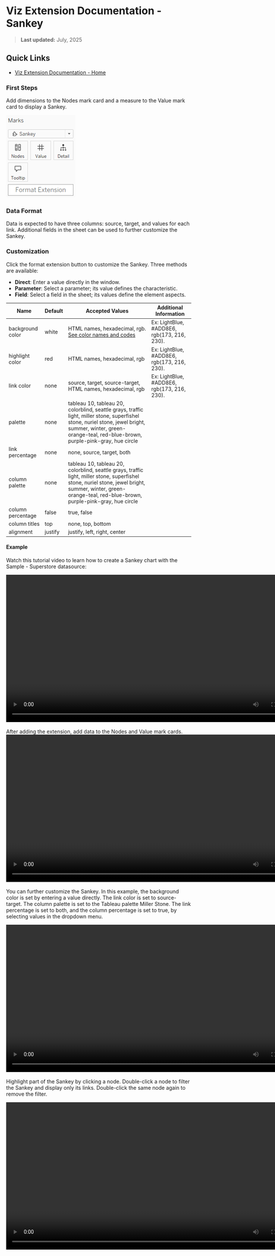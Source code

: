 
# Viz Extension Documentation - Sankey

> **Last updated:** July, 2025

## Quick Links

- [Viz Extension Documentation - Home](Documentation-Viz.md)


### First Steps


Add dimensions to the Nodes mark card and a measure to the Value mark card to display a Sankey.

![Marks card](./Media/sankey_mark_card.png)

### Data Format

Data is expected to have three columns: source, target, and values for each link. Additional fields in the sheet can be used to further customize the Sankey.

### Customization


Click the format extension button to customize the Sankey. Three methods are available:

- **Direct**: Enter a value directly in the window.
- **Parameter**: Select a parameter; its value defines the characteristic.
- **Field**: Select a field in the sheet; its values define the element aspects.

| Name            | Default | Accepted Values | Additional Information |
|-----------------|---------|----------------|-------------------------|
| background color| white   | HTML names, hexadecimal, rgb. [See color names and codes](https://htmlcolorcodes.com/color-names/) | Ex: LightBlue, #ADD8E6, rgb(173, 216, 230). |
| highlight color | red     | HTML names, hexadecimal, rgb | Ex: LightBlue, #ADD8E6, rgb(173, 216, 230). |
| link color      | none    | source, target, source-target, HTML names, hexadecimal, rgb| Ex: LightBlue, #ADD8E6, rgb(173, 216, 230). |
| palette         | none    | tableau 10, tableau 20, colorblind, seattle grays, traffic light, miller stone, superfishel stone, nuriel stone, jewel bright, summer, winter, green-orange-teal, red-blue-brown, purple-pink-gray, hue circle |
| link percentage | none    | none, source, target, both |
| column palette  | none    | tableau 10, tableau 20, colorblind, seattle grays, traffic light, miller stone, superfishel stone, nuriel stone, jewel bright, summer, winter, green-orange-teal, red-blue-brown, purple-pink-gray, hue circle |
| column percentage | false | true, false |
| column titles   | top     | none, top, bottom |
| alignment       | justify | justify, left, right, center |

#### Example


Watch this tutorial video to learn how to create a Sankey chart with the Sample - Superstore datasource:

<video src="./Media/sankey-viz-add-extension.mp4" controls width="800">
  Your browser does not support the video tag.
</video>


After adding the extension, add data to the Nodes and Value mark cards.
<video src="./Media/sankey-viz-display-graph.mp4" controls width="800">
  Your browser does not support the video tag.
</video>


You can further customize the Sankey. In this example, the background color is set by entering a value directly. The link color is set to source-target. The column palette is set to the Tableau palette Miller Stone. The link percentage is set to both, and the column percentage is set to true, by selecting values in the dropdown menu.

<video src="./Media/sankey-viz-custom.mp4" controls width="800">
  Your browser does not support the video tag.
</video>


Highlight part of the Sankey by clicking a node. Double-click a node to filter the Sankey and display only its links. Double-click the same node again to remove the filter.

<video src="./Media/sankey-viz-actions.mp4" controls width="800">
  Your browser does not support the video tag.
</video>
